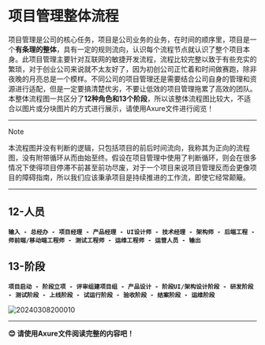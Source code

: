 # 项目管理整体流程
项目管理是公司的核心任务，项目是公司业务的业务，在时间的顺序里，项目是一个**有条理的整体**，具有一定的规则流向，认识每个流程节点就认识了整个项目本身。此项目管理主要针对互联网的敏捷开发流程，流程比较完整以致于有些充实的繁琐，对于创业公司来说就不太友好了，因为初创公司正忙着和时间做赛跑，除非夜晚的月亮总是一个模样。不同公司的项目管理还是需要结合公司自身的管理和资源进行适配，但是一定要搞清楚优劣，不要让低效的项目管理拖累了高效的团队。本整体流程图一共区分了**12种角色和13个阶段**，所以该整体流程图比较大，不适合以图片或分块图片的方式进行展示，请使用Axure文件进行阅览！

---

> [!NOTE]
> 本流程图并没有判断的逻辑，只包括项目的前后时间流向，我称其为正向的流程图，没有附带循环从而由始至终。假设在项目管理中使用了判断循环，则会在很多情况下使得项目停滞不前甚至前功尽废，对于一个项目来说项目管理反而会更像项目的障碍指南，所以我们应该秉承项目是持续推进的工作流，即使它经常颠簸。

---

## 12-人员

**```输入 - 总经办 - 项目经理 - 产品经理 - UI设计师 - 技术经理 - 架构师 - 后端工程 - 师前端/移动端工程师 - 测试工程师 - 运维工程师 - 运营人员 - 输出```**

## 13-阶段

**```项目启动 - 阶段立项 - 评审组建项目组 - 产品设计 - 阶段UI/架构设计阶段 - 研发阶段 - 测试阶段 - 上线阶段 - 试运行阶段 - 验收阶段 - 结案阶段 - 运维阶段```**

![20240308200010](https://github.com/PM-Geeker-ORG/Adok/assets/143123392/e9e214e9-1e98-4cc9-9480-4b15c93f9666)

---

**😊 请使用Axure文件阅读完整的内容吧！**
